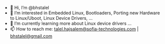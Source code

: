 - 👋 Hi, I’m @bhstalel
- 👀 I’m interested in Embedded Linux, Bootloaders, Porting new Hardware to Linux/Uboot, Linux Device Drivers, ...
- 🌱 I’m currently learning more about Linux device drivers ...
- 📫 How to reach me: talel.hajsalem@sofia-technologies.com | bhstalel@gmail.com

<!---
bhstalel/bhstalel is a ✨ special ✨ repository because its `README.md` (this file) appears on your GitHub profile.
You can click the Preview link to take a look at your changes.
--->
